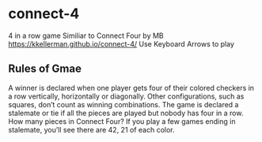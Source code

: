 # connect-4
4 in a row game
Similiar to Connect Four by MB
https://kkellerman.github.io/connect-4/
Use Keyboard Arrows to play
## Rules of Gmae

A winner is declared when one player gets four of their colored checkers in a row vertically, horizontally or diagonally. Other configurations, such as squares, don’t count as winning combinations. The game is declared a stalemate or tie if all the pieces are played but nobody has four in a row. How many pieces in Connect Four? If you play a few games ending in stalemate, you’ll see there are 42, 21 of each color.

